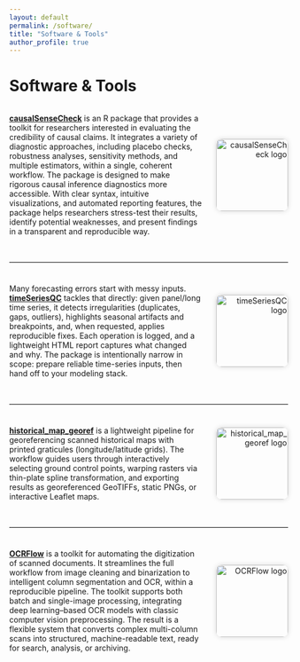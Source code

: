 ```yaml
---
layout: default
permalink: /software/
title: "Software & Tools"
author_profile: true
---
```


# Software & Tools  

<!-- causalSenseCheck -->
<section style="display:flex; align-items:center; justify-content:space-between; flex-wrap:wrap; margin-bottom:2rem;">
  <div style="flex:1; min-width:250px; padding-right:1rem;">
    <p>
      <a href="https://github.com/yryrena/causalSenseCheck"><strong>causalSenseCheck</strong></a> is an R package that provides a toolkit for researchers interested in evaluating the credibility of causal claims. It integrates a variety of diagnostic approaches, including placebo checks, robustness analyses, sensitivity methods, and multiple estimators, within a single, coherent workflow. The package is designed to make rigorous causal inference diagnostics more accessible. With clear syntax, intuitive visualizations, and automated reporting features, the package helps researchers stress-test their results, identify potential weaknesses, and present findings in a transparent and reproducible way.
    </p>
  </div>
  <div style="flex:0 0 140px; text-align:right;">
    <img src="{{ '/images/causalSenseCheck_hex.png' | relative_url }}"
         alt="causalSenseCheck logo"
         style="width:130px; max-width:130px; height:auto; border-radius:10px; box-shadow:0 0 10px rgba(0,0,0,0.15);" />
  </div>
</section>

<hr style="border:none; border-top:1px solid #ddd; margin:1.5rem 0;" />

<!-- timeSeriesQC -->
<section style="display:flex; align-items:center; justify-content:space-between; flex-wrap:wrap; margin-bottom:2rem;">
  <div style="flex:1; min-width:250px; padding-right:1rem;">
    <p>
      Many forecasting errors start with messy inputs.
      <a href="https://github.com/yryrena/timeSeriesQC"><strong>timeSeriesQC</strong></a>
      tackles that directly: given panel/long time series, it detects irregularities (duplicates, gaps, outliers), highlights seasonal artifacts and breakpoints, and, when requested, applies reproducible fixes. Each operation is logged, and a lightweight HTML report captures what changed and why. The package is intentionally narrow in scope: prepare reliable time-series inputs, then hand off to your modeling stack.
    </p>
  </div>
  <div style="flex:0 0 140px; text-align:right;">
    <img src="{{ '/images/timeSeriesQC_hex.png' | relative_url }}"
         alt="timeSeriesQC logo"
         style="width:130px; max-width:130px; height:auto; border-radius:10px; box-shadow:0 0 10px rgba(0,0,0,0.15);" />
  </div>
</section>

<hr style="border:none; border-top:1px solid #ddd; margin:1.5rem 0;" />

<!-- historical_map_georef -->
<section style="display:flex; align-items:center; justify-content:space-between; flex-wrap:wrap; margin-bottom:2rem;">
  <div style="flex:1; min-width:250px; padding-right:1rem;">
    <p>
      <a href="https://github.com/yryrena/historical_map_georef"><strong>historical_map_georef</strong></a>
      is a lightweight pipeline for georeferencing scanned historical maps with printed graticules (longitude/latitude grids). The workflow guides users through interactively selecting ground control points, warping rasters via thin-plate spline transformation, and exporting results as georeferenced GeoTIFFs, static PNGs, or interactive Leaflet maps.
    </p>
  </div>
  <div style="flex:0 0 140px; text-align:right;">
    <img src="{{ '/images/historical_map_georef_hex.png' | relative_url }}"
         alt="historical_map_georef logo"
         style="width:130px; max-width:130px; height:auto; border-radius:10px; box-shadow:0 0 10px rgba(0,0,0,0.15);" />
  </div>
</section>

<hr style="border:none; border-top:1px solid #ddd; margin:1.5rem 0;" />

<!-- OCRFlow -->
<section style="display:flex; align-items:center; justify-content:space-between; flex-wrap:wrap; margin-bottom:2rem;">
  <div style="flex:1; min-width:250px; padding-right:1rem;">
    <p>
      <a href="https://github.com/yryrena/OCRFlow"><strong>OCRFlow</strong></a>
      is a toolkit for automating the digitization of scanned documents. It streamlines the full workflow from image cleaning and binarization to intelligent column segmentation and OCR, within a reproducible pipeline. The toolkit supports both batch and single-image processing, integrating deep learning–based OCR models with classic computer vision preprocessing. The result is a flexible system that converts complex multi-column scans into structured, machine-readable text, ready for search, analysis, or archiving.
    </p>
  </div>
  <div style="flex:0 0 140px; text-align:right;">
    <img src="{{ '/images/OCRFlow_hex.png' | relative_url }}"
         alt="OCRFlow logo"
         style="width:130px; max-width:130px; height:auto; border-radius:10px; box-shadow:0 0 10px rgba(0,0,0,0.15);" />
  </div>
</section>

